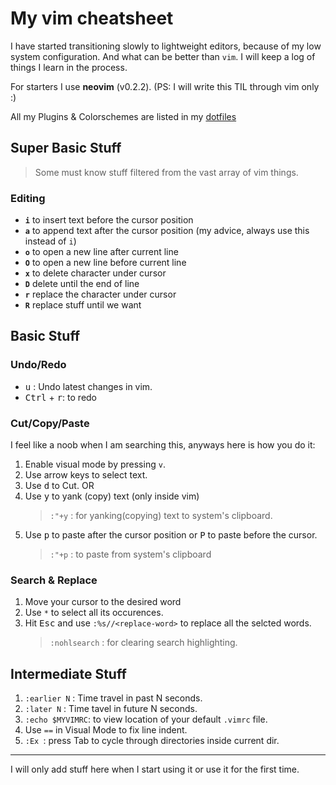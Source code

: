 # My vim cheatsheet
<!-- 14 June, 2020 -->
I have started transitioning slowly to lightweight editors, because of my low system configuration.
And what can be better than `vim`. I will keep a log of things I learn in the process.

For starters I use **neovim** (v0.2.2).
(PS: I will write this TIL through vim only :)

All my Plugins & Colorschemes are listed in my [dotfiles](https://github.com/Bhupesh-V/.Varshney#initvim-or-vimrc)

## Super Basic Stuff

> Some must know stuff filtered from the vast array of vim things.

### Editing

- **`i`** to insert text before the cursor position
- **`a`** to append text after the cursor position (my advice, always use this instead of `i`)
- **`o`** to open a new line after current line
- **`O`** to open a new line before current line
- **`x`** to delete character under cursor
- **`D`** delete until the end of line
- **`r`** replace the character under cursor
- **`R`** replace stuff until we want

## Basic Stuff

### Undo/Redo

- <kbd>u</kbd> : Undo latest changes in vim.
- <kbd>Ctrl</kbd> + <kbd>r</kbd>: to redo

### Cut/Copy/Paste

I feel like a noob when I am searching this, anyways here is how you do it:

1. Enable visual mode by pressing `v`.
2. Use arrow keys to select text.
3. Use <kbd>d</kbd> to Cut. OR
4. Use <kbd>y</kbd> to yank (copy) text (only inside vim)
   > `:"+y` : for yanking(copying) text to system's clipboard.
5. Use <kbd>p</kbd> to paste after the cursor position or <kbd>P</kbd> to paste before the cursor.
   > `:"+p` : to paste from system's clipboard 
   
### Search & Replace

1. Move your cursor to the desired word
2. Use `*` to select all its occurences. 
3. Hit <kbd>Esc</kbd> and use `:%s//<replace-word>` to replace all the selcted words.
   > `:nohlsearch` : for clearing search highlighting.

## Intermediate Stuff
<!--
7. <kbd>Ctrl</kbd> + <kbd>ws</kbd>: Split Windows horizontally.
9. <kbd>Ctrl</kbd> + <kbd>wv</kbd>: Split Windows vertically.
10. <kbd>Ctrl</kbd> + <kbd>ww</kbd>: Switch between Windows.
11. <kbd>Ctrl</kbd> + <kbd>wq</kbd>: Quit Window.-->
1. `:earlier N` : Time travel in past N seconds.
2. `:later N` : Time tavel in future N seconds.
3. `:echo $MYVIMRC`: to view location of your default `.vimrc` file.
4. Use `==` in Visual Mode to fix line indent.
5. `:Ex `: press Tab to cycle through directories inside current dir.


---
I will only add stuff here when I start using it or use it for the first time.

